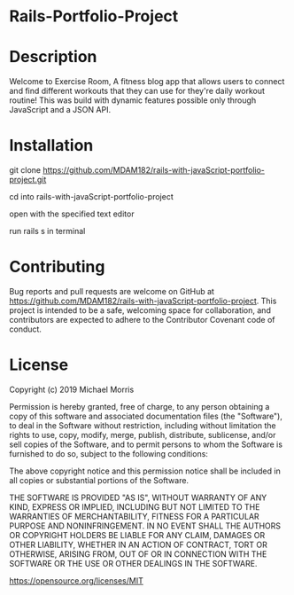 # Rails-Portfolio-Project

# Description
Welcome to Exercise Room, A fitness blog app that allows users to connect and find different workouts that they can use for they're daily workout routine! This was build with dynamic features possible only through JavaScript and a JSON API.


# Installation

git clone https://github.com/MDAM182/rails-with-javaScript-portfolio-project.git

cd into rails-with-javaScript-portfolio-project

open with the specified text editor

run rails s in terminal


# Contributing
Bug reports and pull requests are welcome on GitHub at https://github.com/MDAM182/rails-with-javaScript-portfolio-project. This project is intended to be a safe, welcoming space for collaboration, and contributors are expected to adhere to the Contributor Covenant code of conduct.

# License

Copyright (c) 2019 Michael Morris

Permission is hereby granted, free of charge, to any person obtaining a copy of this software and associated documentation files (the "Software"), to deal in the Software without restriction, including without limitation the rights to use, copy, modify, merge, publish, distribute, sublicense, and/or sell copies of the Software, and to permit persons to whom the Software is furnished to do so, subject to the following conditions:

The above copyright notice and this permission notice shall be included in all copies or substantial portions of the Software.

THE SOFTWARE IS PROVIDED "AS IS", WITHOUT WARRANTY OF ANY KIND, EXPRESS OR IMPLIED, INCLUDING BUT NOT LIMITED TO THE WARRANTIES OF MERCHANTABILITY, FITNESS FOR A PARTICULAR PURPOSE AND NONINFRINGEMENT. IN NO EVENT SHALL THE AUTHORS OR COPYRIGHT HOLDERS BE LIABLE FOR ANY CLAIM, DAMAGES OR OTHER LIABILITY, WHETHER IN AN ACTION OF CONTRACT, TORT OR OTHERWISE, ARISING FROM, OUT OF OR IN CONNECTION WITH THE SOFTWARE OR THE USE OR OTHER DEALINGS IN THE SOFTWARE.

https://opensource.org/licenses/MIT
